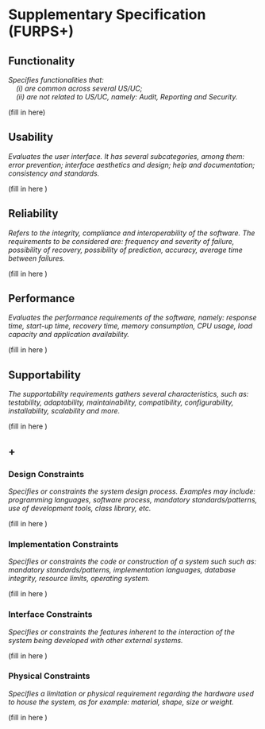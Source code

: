 # Supplementary Specification (FURPS+)

## Functionality

_Specifies functionalities that:  
&nbsp; &nbsp; (i) are common across several US/UC;  
&nbsp; &nbsp; (ii) are not related to US/UC, namely: Audit, Reporting and Security._

(fill in here)

## Usability 

_Evaluates the user interface. It has several subcategories,
among them: error prevention; interface aesthetics and design; help and
documentation; consistency and standards._

(fill in here )

## Reliability

_Refers to the integrity, compliance and interoperability of the software. The requirements to be considered are: frequency and severity of failure, possibility of recovery, possibility of prediction, accuracy, average time between failures._

(fill in here )

## Performance

_Evaluates the performance requirements of the software, namely: response time, start-up time, recovery time, memory consumption, CPU usage, load capacity and application availability._

(fill in here )

## Supportability

_The supportability requirements gathers several characteristics, such as:
testability, adaptability, maintainability, compatibility,
configurability, installability, scalability and more._

(fill in here )

## +

### Design Constraints

_Specifies or constraints the system design process. Examples may include: programming languages, software process, mandatory standards/patterns, use of development tools, class library, etc._

(fill in here )

### Implementation Constraints

_Specifies or constraints the code or construction of a system such
such as: mandatory standards/patterns, implementation languages,
database integrity, resource limits, operating system._

(fill in here )

### Interface Constraints

_Specifies or constraints the features inherent to the interaction of the
system being developed with other external systems._

(fill in here )

### Physical Constraints

_Specifies a limitation or physical requirement regarding the hardware used to house the system, as for example: material, shape, size or weight._

(fill in here )